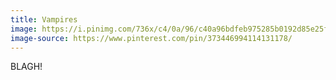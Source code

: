 ```yaml
---
title: Vampires
image: https://i.pinimg.com/736x/c4/0a/96/c40a96bdfeb975285b0192d85e25f3d5.jpg
image-source: https://www.pinterest.com/pin/373446994114131178/
---
```


BLAGH!
